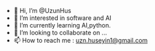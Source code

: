- 👋 Hi, I’m @UzunHus
- 👀 I’m interested in software and AI
- 🌱 I’m currently learning AI,python.
- 💞️ I’m looking to collaborate on ...
- 📫 How to reach me : uzn.huseyin1@gmail.com

<!---
UzunHus/UzunHus is a ✨ special ✨ repository because its `README.md` (this file) appears on your GitHub profile.
You can click the Preview link to take a look at your changes.
--->
